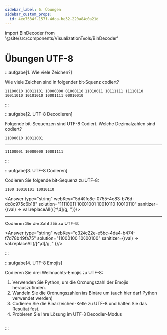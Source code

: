 ```yaml
---
sidebar_label: 6. Übungen
sidebar_custom_props:
  id: 4ee7534f-157f-4dca-be32-220a84c0a21d
---
```


import BinDecoder from '@site/src/components/VisualizationTools/BinDecoder'

# Übungen UTF-8

:::aufgabe[1. Wie viele Zeichen?]
<Answer type="state" webKey="9665d009-7956-49f0-a1ff-1a86a486e215" />

Wie viele Zeichen sind in folgender bit-Squenz codiert?

```
11100010 10011101 10000000 01000110 11010011 10111111 11110110 10011010 10101010 10001111 00010010
```

<Answer type="string" webKey="e2835c91-5519-4aaa-b28f-08d83e37c5e6" solution="5"/>

:::

:::aufgabe[2. UTF-8 Decodieren]
<Answer type="state" webKey="c53ca7b3-9dca-48c7-8ec5-be327e8cbefe" />

Folgende bit-Sequenzen sind UTF-8 Codiert. Welche Dezimalzahlen sind codiert?

```
11000010 10011001
```
<Answer type="string" webKey="4ced8d67-dfd8-4d8b-98c8-691303bc8b34" solution="153"/>

---

```
11100001 10000000 10001111
```

<Answer type="string" webKey="a5def7c0-be31-442a-ad2b-b48acc9fce13" solution="4111"/>

:::


:::aufgabe[3. UTF-8 Codieren]
<Answer type="state" webKey="ae7ba638-f91a-4172-9cef-d136f55884cb" />

Codieren Sie folgende bit-Sequenz zu UTF-8:

```
1100 10010101 10010110
```

<Answer type="string" webKey="5d40fc8e-0755-4e83-b76d-dc8c975c6b18" solution="11110011 10001001 10010110 10010110" sanitizer={(val) => val.replaceAll(/[^\d]/g, '')}/>

---

Codieren Sie die Zahl `260` zu UTF-8:

<Answer type="string" webKey="c324c22e-e5bc-4da4-b474-f7d78b49fa75" solution="11000100 10000100" sanitizer={(val) => val.replaceAll(/[^\d]/g, '')}/>

:::


:::aufgabe[4. UTF-8 Emojis]
<Answer type="state" webKey="2185d615-a040-453f-98f9-2478e36c64eb" />

Codieren Sie drei Weihnachts-Emojis zu UTF-8:
1. Verwenden Sie Python, um die Ordnungszahl der Emojis herauszufinden.
2. Wandeln Sie die Ordnungszahlen ins Binäre um (auch hier darf Python verwendet werden)
3. Codieren Sie die Binärzeichen-Kette zu UTF-8 und halten Sie das Resultat fest.
4. Probieren Sie Ihre Lösung im UTF-8 Decodier-Modus

```py live_py id=fdc14c44-1f31-4860-a5aa-45d6f388e74b
```

<Answer type="text" webKey="96fc016d-d9d2-4956-919b-ecbc2c31d1f2" default="🌲" />

<BinDecoder />

:::
